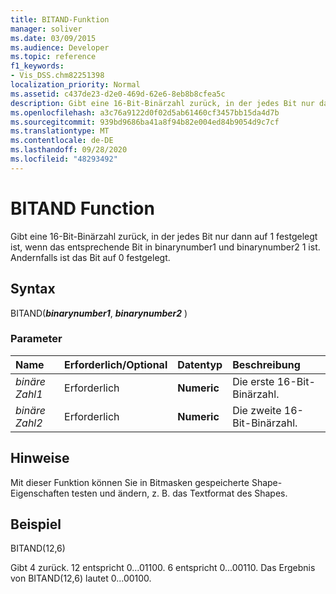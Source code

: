 ```yaml
---
title: BITAND-Funktion
manager: soliver
ms.date: 03/09/2015
ms.audience: Developer
ms.topic: reference
f1_keywords:
- Vis_DSS.chm82251398
localization_priority: Normal
ms.assetid: c437de23-d2e0-469d-62e6-8eb8b8cfea5c
description: Gibt eine 16-Bit-Binärzahl zurück, in der jedes Bit nur dann auf 1 festgelegt ist, wenn das entsprechende Bit in binarynumber1 und binarynumber2 1 ist. Andernfalls ist das Bit auf 0 festgelegt.
ms.openlocfilehash: a3c76a9122d0f02d5ab61460cf3457bb15da4d7b
ms.sourcegitcommit: 939bd9686ba41a8f94b82e004ed84b9054d9c7cf
ms.translationtype: MT
ms.contentlocale: de-DE
ms.lasthandoff: 09/28/2020
ms.locfileid: "48293492"
---
```

# <a name="bitand-function"></a>BITAND Function

Gibt eine 16-Bit-Binärzahl zurück, in der jedes Bit nur dann auf 1 festgelegt ist, wenn das entsprechende Bit in binarynumber1 und binarynumber2 1 ist. Andernfalls ist das Bit auf 0 festgelegt. 
  
## <a name="syntax"></a>Syntax

BITAND(***binarynumber1***, ***binarynumber2*** ) 
  
### <a name="parameters"></a>Parameter

|**Name**|**Erforderlich/Optional**|**Datentyp**|**Beschreibung**|
|:-----|:-----|:-----|:-----|
| _binäre Zahl1_ <br/> |Erforderlich  <br/> |**Numeric** <br/> |Die erste 16-Bit-Binärzahl.  <br/> |
| _binäre Zahl2_ <br/> |Erforderlich  <br/> |**Numeric** <br/> |Die zweite 16-Bit-Binärzahl.  <br/> |
   
## <a name="remarks"></a>Hinweise

Mit dieser Funktion können Sie in Bitmasken gespeicherte Shape-Eigenschaften testen und ändern, z. B. das Textformat des Shapes.
  
## <a name="example"></a>Beispiel

BITAND(12,6)
  
Gibt 4 zurück. 12 entspricht 0...01100. 6 entspricht 0...00110. Das Ergebnis von BITAND(12,6) lautet 0...00100.
  

